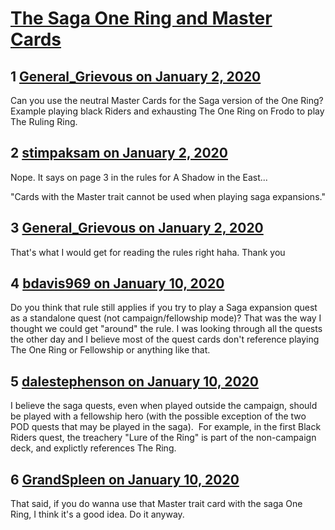 # [The Saga One Ring and Master Cards](https://community.fantasyflightgames.com/topic/303964-the-saga-one-ring-and-master-cards/)

## 1 [General_Grievous on January 2, 2020](https://community.fantasyflightgames.com/topic/303964-the-saga-one-ring-and-master-cards/?do=findComment&comment=3860363)

Can you use the neutral Master Cards for the Saga version of the One Ring? Example playing black Riders and exhausting The One Ring on Frodo to play The Ruling Ring.

## 2 [stimpaksam on January 2, 2020](https://community.fantasyflightgames.com/topic/303964-the-saga-one-ring-and-master-cards/?do=findComment&comment=3860410)

Nope. It says on page 3 in the rules for A Shadow in the East...

"Cards with the Master trait cannot be used when playing saga expansions."

## 3 [General_Grievous on January 2, 2020](https://community.fantasyflightgames.com/topic/303964-the-saga-one-ring-and-master-cards/?do=findComment&comment=3860412)

That's what I would get for reading the rules right haha. Thank you 

## 4 [bdavis969 on January 10, 2020](https://community.fantasyflightgames.com/topic/303964-the-saga-one-ring-and-master-cards/?do=findComment&comment=3867740)

Do you think that rule still applies if you try to play a Saga expansion quest as a standalone quest (not campaign/fellowship mode)? That was the way I thought we could get "around" the rule. I was looking through all the quests the other day and I believe most of the quest cards don't reference playing The One Ring or Fellowship or anything like that.

## 5 [dalestephenson on January 10, 2020](https://community.fantasyflightgames.com/topic/303964-the-saga-one-ring-and-master-cards/?do=findComment&comment=3867841)

I believe the saga quests, even when played outside the campaign, should be played with a fellowship hero (with the possible exception of the two POD quests that may be played in the saga).  For example, in the first Black Riders quest, the treachery "Lure of the Ring" is part of the non-campaign deck, and explictly references The Ring.

## 6 [GrandSpleen on January 10, 2020](https://community.fantasyflightgames.com/topic/303964-the-saga-one-ring-and-master-cards/?do=findComment&comment=3867865)

That said, if you do wanna use that Master trait card with the saga One Ring, I think it's a good idea. Do it anyway.

